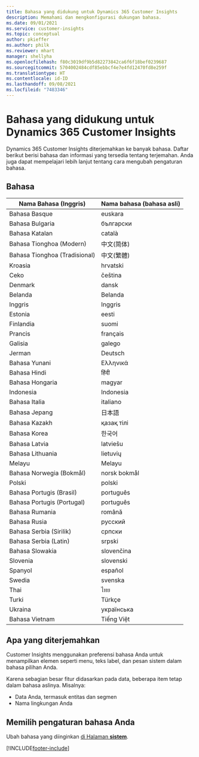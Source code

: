 ```yaml
---
title: Bahasa yang didukung untuk Dynamics 365 Customer Insights
description: Memahami dan mengkonfigurasi dukungan bahasa.
ms.date: 09/01/2021
ms.service: customer-insights
ms.topic: conceptual
author: pkieffer
ms.author: philk
ms.reviewer: mhart
manager: shellyha
ms.openlocfilehash: f80c3019df9b5d82273842ca6f6f18bef0239687
ms.sourcegitcommit: 5704002484cdf85ebbcf4e7e4fd12470fd8e259f
ms.translationtype: HT
ms.contentlocale: id-ID
ms.lasthandoff: 09/08/2021
ms.locfileid: "7483346"
---
```

# <a name="supported-languages-for-dynamics-365-customer-insights"></a>Bahasa yang didukung untuk Dynamics 365 Customer Insights

Dynamics 365 Customer Insights diterjemahkan ke banyak bahasa. Daftar berikut berisi bahasa dan informasi yang tersedia tentang terjemahan. Anda juga dapat mempelajari lebih lanjut tentang cara mengubah pengaturan bahasa. 

## <a name="languages"></a>Bahasa

| Nama Bahasa (Inggris)|  Nama bahasa (bahasa asli) |
| ------------- | ------------- |
| Bahasa Basque | euskara |
| Bahasa Bulgaria | български |
| Bahasa Katalan | català |
| Bahasa Tionghoa (Modern) | 中文(简体) |
| Bahasa Tionghoa (Tradisional) | 中文(繁體) |
| Kroasia | hrvatski |
| Ceko | čeština |
| Denmark | dansk |
| Belanda | Belanda |
| Inggris | Inggris |
| Estonia | eesti |
| Finlandia | suomi |
| Prancis | français |
| Galisia | galego |
| Jerman | Deutsch |
| Bahasa Yunani | Ελληνικά |
| Bahasa Hindi | हिंदी |
| Bahasa Hongaria | magyar |
| Indonesia | Indonesia |
| Bahasa Italia | italiano |
| Bahasa Jepang | 日本語 |
| Bahasa Kazakh | қазақ тілі |
| Bahasa Korea | 한국어 |
| Bahasa Latvia | latviešu |
| Bahasa Lithuania | lietuvių |
| Melayu | Melayu |
| Bahasa Norwegia (Bokmål) | norsk bokmål |
| Polski | polski |
| Bahasa Portugis (Brasil) | português |
| Bahasa Portugis (Portugal) | português |
| Bahasa Rumania | română |
| Bahasa Rusia | pусский |
| Bahasa Serbia (Sirilik) | српски |
| Bahasa Serbia (Latin) | srpski |
| Bahasa Slowakia | slovenčina |
| Slovenia | slovenski |
| Spanyol | español |
| Swedia | svenska |
| Thai | ไทย |
| Turki | Türkçe |
| Ukraina | українська |
| Bahasa Vietnam | Tiếng Việt |

## <a name="whats-translated"></a>Apa yang diterjemahkan

Customer Insights menggunakan preferensi bahasa Anda untuk menampilkan elemen seperti menu, teks label, dan pesan sistem dalam bahasa pilihan Anda.

Karena sebagian besar fitur didasarkan pada data, beberapa item tetap dalam bahasa aslinya. Misalnya:

- Data Anda, termasuk entitas dan segmen
- Nama lingkungan Anda

## <a name="choose-your-language-settings"></a>Memilih pengaturan bahasa Anda  

Ubah bahasa yang diinginkan [di Halaman **sistem**](system.md).


[!INCLUDE[footer-include](../includes/footer-banner.md)]